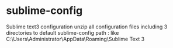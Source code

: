 # sublime-config
Sublime text3 configuration
unzip all configuration files including 3 directories to default sublime-config path : like C:\Users\Administrator\AppData\Roaming\Sublime Text 3
